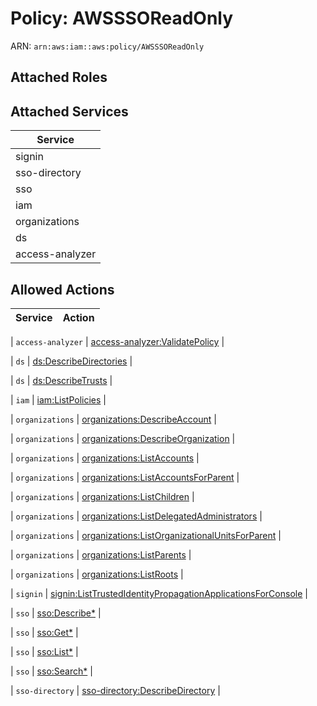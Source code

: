 # Policy: AWSSSOReadOnly

ARN: `arn:aws:iam::aws:policy/AWSSSOReadOnly`

## Attached Roles

## Attached Services

| Service |
|---------|
| signin |
| sso-directory |
| sso |
| iam |
| organizations |
| ds |
| access-analyzer |

## Allowed Actions

| Service | Action |
|:-------:|--------|

| `access-analyzer` | [access-analyzer:ValidatePolicy](../actions.md#access-analyzer:validatepolicy) |

| `ds` | [ds:DescribeDirectories](../actions.md#ds:describedirectories) |

| `ds` | [ds:DescribeTrusts](../actions.md#ds:describetrusts) |

| `iam` | [iam:ListPolicies](../actions.md#iam:listpolicies) |

| `organizations` | [organizations:DescribeAccount](../actions.md#organizations:describeaccount) |

| `organizations` | [organizations:DescribeOrganization](../actions.md#organizations:describeorganization) |

| `organizations` | [organizations:ListAccounts](../actions.md#organizations:listaccounts) |

| `organizations` | [organizations:ListAccountsForParent](../actions.md#organizations:listaccountsforparent) |

| `organizations` | [organizations:ListChildren](../actions.md#organizations:listchildren) |

| `organizations` | [organizations:ListDelegatedAdministrators](../actions.md#organizations:listdelegatedadministrators) |

| `organizations` | [organizations:ListOrganizationalUnitsForParent](../actions.md#organizations:listorganizationalunitsforparent) |

| `organizations` | [organizations:ListParents](../actions.md#organizations:listparents) |

| `organizations` | [organizations:ListRoots](../actions.md#organizations:listroots) |

| `signin` | [signin:ListTrustedIdentityPropagationApplicationsForConsole](../actions.md#signin:listtrustedidentitypropagationapplicationsforconsole) |

| `sso` | [sso:Describe*](../actions.md#sso:describeall) |

| `sso` | [sso:Get*](../actions.md#sso:getall) |

| `sso` | [sso:List*](../actions.md#sso:listall) |

| `sso` | [sso:Search*](../actions.md#sso:searchall) |

| `sso-directory` | [sso-directory:DescribeDirectory](../actions.md#sso-directory:describedirectory) |
